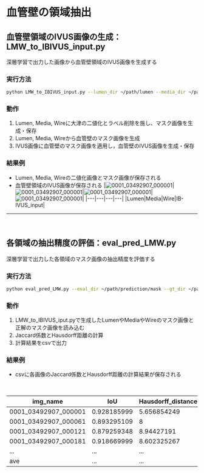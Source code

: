 # 血管壁の領域抽出
## 血管壁領域のIVUS画像の生成：LMW_to_IBIVUS_input.py
深層学習で出力した画像から血管壁領域のIVUS画像を生成する
### 実行方法
```bash
python LMW_to_IBIVUS_input.py --lumen_dir ~/path/lumen --media_dir ~/path/media --wire_dir ~/path/wire --img_dir ~path/IVUS --dest_dir ~path/output
```
### 動作
1. Lumen, Media, Wireに大津の二値化とラベル削除を施し、マスク画像を生成・保存
2. Lumen, Media, Wireから血管壁のマスク画像を生成
3. IVUS画像に血管壁のマスク画像を適用し，血管壁のIVUS画像を生成・保存

### 結果例
- Lumen, Media, Wireの二値化画像とマスク画像が保存される
- 血管壁領域のIVUS画像が保存される
|![0001_03492907_000001](https://github.com/RyoTakeshita0910/IVUS-2024/assets/104045526/eee15330-a28e-4379-b763-0d5e475d7c73)|![0001_03492907_000001](https://github.com/RyoTakeshita0910/IVUS-2024/assets/104045526/78de4974-b3d3-4492-a486-2dca4b6491e2)|![0001_03492907_000001](https://github.com/RyoTakeshita0910/IVUS-2024/assets/104045526/21cde1f7-4a18-4969-a108-a844213d05fe)|![0001_03492907_000001](https://github.com/RyoTakeshita0910/IVUS-2024/assets/104045526/5a9bf9b6-1a79-492d-bea6-4c3a86ee42b1)|
|---|---|---|---|
|Lumen|Media|Wire|IB-IVUS_input|

----
<br>

## 各領域の抽出精度の評価：eval_pred_LMW.py
深層学習で出力した各領域のマスク画像の抽出精度を評価する
### 実行方法
```bash
python eval_pred_LMW.py --eval_dir ~/path/prediction/mask --gt_dir ~/path/ground-truth/mask --out_csv ~/path/output/csv
```
### 動作
1. LMW_to_IBIVUS_iput.pyで生成したLumenやMediaやWireのマスク画像と正解のマスク画像を読み込む
2. Jaccard係数とHausdorff距離の計算
3. 計算結果をcsvで出力


### 結果例
- csvに各画像のJaccard係数とHausdorff距離の計算結果が保存される

<br>

|img_name|IoU|Hausdorff_distance|
|---|---|---|
|0001_03492907_000001|0.928185999|5.656854249|
|0001_03492907_000061|0.893295109|8|
|0001_03492907_000121|0.879259348|8.94427191|
|0001_03492907_000181|0.918669999|8.602325267|
|...|...|...|
|ave|...|...|

